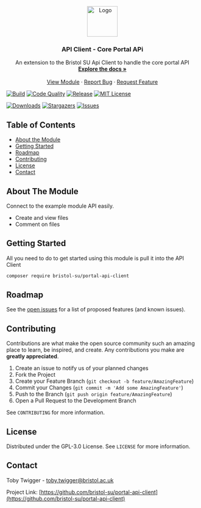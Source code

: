 <p align="center">
  <a href="https://github.com/bristol-su/portal-api-client">
    <img src="https://s3.eu-west-2.amazonaws.com/bristol-su-static-bucket/committee-portal/su-logo.jpg" alt="Logo" width="80" height="80">
  </a>

  <h3 align="center">API Client - Core Portal APi</h3>

  <p align="center">
    An extension to the Bristol SU Api Client to handle the core portal API
    <br />
    <a href="https://docs.bristolsustaging.co.uk"><strong>Explore the docs »</strong></a>
    <br />
    <br />
    <a href="https://github.com/bristol-su/api-client">View Module</a>
    ·
    <a href="https://github.com/bristol-su/portal-api-client/issues/new?template=bug_report.md">Report Bug</a>
    ·
    <a href="https://github.com/bristol-su/portal-api-client/issues/new?template=feature_request.md">Request Feature</a>
  </p>
</p>

<!-- PROJECT SHIELDS -->
<!--
*** I'm using markdown "reference style" links for readability.
*** Reference links are enclosed in brackets [ ] instead of parentheses ( ).
*** See the bottom of this document for the declaration of the reference variables
*** for contributors-url, forks-url, etc. This is an optional, concise syntax you may use.
*** https://www.markdownguide.org/basic-syntax/#reference-style-links
-->

[![Build][build-status-shield]][build-status-url]
[![Code Quality][code-quality-shield]][code-quality-url]
[![Release][release-shield]][release-url]
[![MIT License][license-shield]][license-url]

[![Downloads][downloads-shield]][downloads-url]
[![Stargazers][stars-shield]][stars-url]
[![Issues][issues-shield]][issues-url]

<!-- TABLE OF CONTENTS -->
## Table of Contents

* [About the Module](#about-the-module)
* [Getting Started](#getting-started)
* [Roadmap](#roadmap)
* [Contributing](#contributing)
* [License](#license)
* [Contact](#contact)


## About The Module

Connect to the example module API easily.

- Create and view files
- Comment on files

## Getting Started

All you need to do to get started using this module is pull it into the API Client

```sh
composer require bristol-su/portal-api-client
```

<!-- ROADMAP -->
## Roadmap

See the [open issues](https://github.com/bristol-su/portal-api-client/issues) for a list of proposed features (and known issues).


<!-- CONTRIBUTING -->
## Contributing

Contributions are what make the open source community such an amazing place to learn, be inspired, and create. Any contributions you make are **greatly appreciated**.

1. Create an issue to notify us of your planned changes
2. Fork the Project
3. Create your Feature Branch (`git checkout -b feature/AmazingFeature`)
4. Commit your Changes (`git commit -m 'Add some AmazingFeature'`)
5. Push to the Branch (`git push origin feature/AmazingFeature`)
6. Open a Pull Request to the Development Branch

See `CONTRIBUTING` for more information.

<!-- LICENSE -->
## License

Distributed under the GPL-3.0 License. See `LICENSE` for more information.



<!-- CONTACT -->
## Contact

Toby Twigger - [toby.twigger@bristol.ac.uk](mailto:toby.twigger@bristol.ac.uk)

Project Link: [https://github.com/bristol-su/portal-api-client](https://github.com/bristol-su/portal-api-client)




<!-- MARKDOWN LINKS & IMAGES -->
<!-- https://www.markdownguide.org/basic-syntax/#reference-style-links -->
[release-shield]: https://img.shields.io/packagist/v/bristol-su/portal-api-client?include_prereleases&style=for-the-badge
[release-url]: https://github.com/bristol-su/portal-api-client
[coverage-shield]: https://img.shields.io/scrutinizer/coverage/g/bristol-su/portal-api-client/master?style=for-the-badge
[coverage-url]: https://scrutinizer-ci.com/g/bristol-su/portal-api-client/build-status/masterhttps://github.com/bristol-su/portal-api-client
[build-status-shield]: https://img.shields.io/scrutinizer/build/g/bristol-su/portal-api-client/master?style=for-the-badge
[build-status-url]: https://scrutinizer-ci.com/g/bristol-su/portal-api-client/build-status/master
[downloads-shield]: https://img.shields.io/packagist/dt/bristol-su/portal-api-client?style=for-the-badge
[downloads-url]: https://packagist.org/packages/bristol-su/portal-api-client
[code-quality-shield]: https://img.shields.io/scrutinizer/quality/g/bristol-su/portal-api-client/master?style=for-the-badge
[code-quality-url]: https://scrutinizer-ci.com/g/bristol-su/portal-api-client/?branch=master
[stars-shield]: https://img.shields.io/github/stars/bristol-su/portal-api-client?style=for-the-badge
[stars-url]: https://github.com/bristol-su/portal-api-client/stargazers
[issues-shield]: https://img.shields.io/github/issues/bristol-su/portal-api-client?style=for-the-badge
[issues-url]: https://github.com/bristol-su/portal-api-client/issues
[license-shield]: https://img.shields.io/github/license/bristol-su/portal-api-client?style=for-the-badge
[license-url]: https://github.com/bristol-su/portal-api-client/blob/master/LICENCE.md
